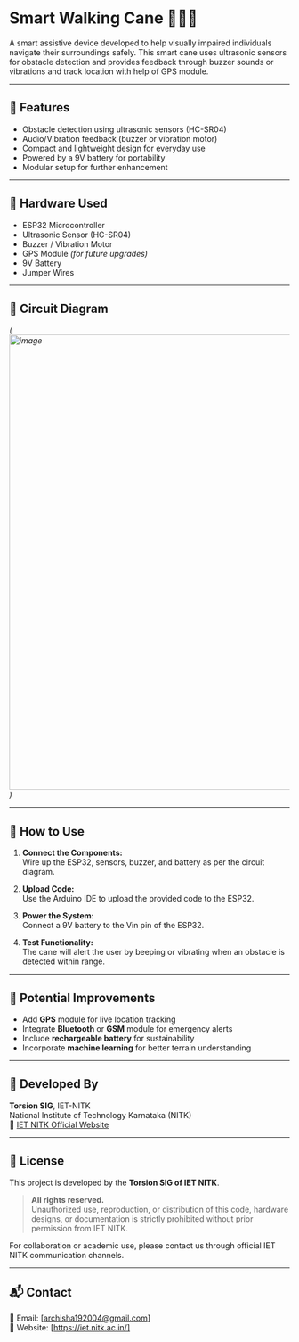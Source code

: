 # Smart Walking Cane 🚶‍♂️🦯

A smart assistive device developed to help visually impaired individuals navigate their surroundings safely. This smart cane uses ultrasonic sensors for obstacle detection and provides feedback through buzzer sounds or vibrations and track location with help of GPS module.

---

## 🔧 Features

- Obstacle detection using ultrasonic sensors (HC-SR04)
- Audio/Vibration feedback (buzzer or vibration motor)
- Compact and lightweight design for everyday use
- Powered by a 9V battery for portability
- Modular setup for further enhancement

---

## 🧰 Hardware Used

- ESP32 Microcontroller  
- Ultrasonic Sensor (HC-SR04)  
- Buzzer / Vibration Motor  
- GPS Module *(for future upgrades)*  
- 9V Battery  
- Jumper Wires  

---

## 🔌 Circuit Diagram
  
*(<img width="1225" height="817" alt="image" src="https://github.com/user-attachments/assets/bd5fbeed-dc21-4145-b2a1-05fad344e750" />
)*

---

## 🚀 How to Use

1. **Connect the Components:**  
   Wire up the ESP32, sensors, buzzer, and battery as per the circuit diagram.

2. **Upload Code:**  
   Use the Arduino IDE to upload the provided code to the ESP32.

3. **Power the System:**  
   Connect a 9V battery to the Vin pin of the ESP32.

4. **Test Functionality:**  
   The cane will alert the user by beeping or vibrating when an obstacle is detected within range.

---

## 🌟 Potential Improvements

- Add **GPS** module for live location tracking  
- Integrate **Bluetooth** or **GSM** module for emergency alerts  
- Include **rechargeable battery** for sustainability  
- Incorporate **machine learning** for better terrain understanding

---

## 🏫 Developed By

**Torsion SIG**, IET-NITK  
National Institute of Technology Karnataka (NITK)  
🔗 [IET NITK Official Website](https://www.nitk.ac.in)

---

## 📜 License

This project is developed by the **Torsion SIG of IET NITK**.

> **All rights reserved.**  
> Unauthorized use, reproduction, or distribution of this code, hardware designs, or documentation is strictly prohibited without prior permission from IET NITK.

For collaboration or academic use, please contact us through official IET NITK communication channels.

---

## 📬 Contact

📧 Email: [archisha192004@gmail.com]  
🔗 Website: [https://iet.nitk.ac.in/]  
